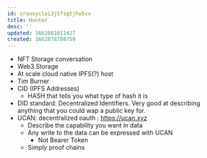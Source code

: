 ```yaml
---
id: cruusycloi3j5fsqtjhw5sv
title: Hunter
desc: ''
updated: 1662081011427
created: 1662078708759
---
```


- NFT Storage conversation
- Web3.Storage
- At scale cloud native IPFS(?) host
- Tim Burner
- CID (IPFS Addresses)
    - HASH that tells you what type of hash it is
- DID standard: Decentralized Identifiers.  Very good at describing anything that you could wap a public key for.
- UCAN: decentralized oauth : https://ucan.xyz
    - Describe the capability you want in data
    - Any write to the data can be expressed with UCAN
        - Not Bearer Token
    - Simply proof chains
